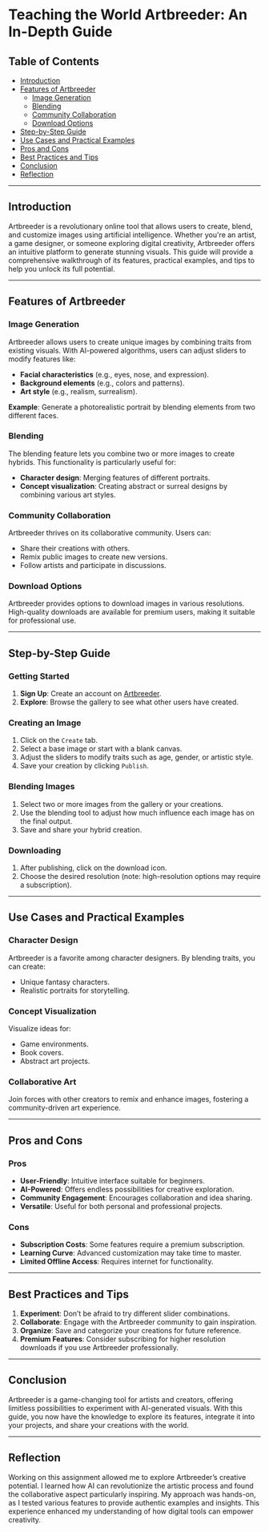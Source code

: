 # Teaching the World Artbreeder: An In-Depth Guide

## Table of Contents
- [Introduction](#introduction)
- [Features of Artbreeder](#features-of-artbreeder)
  - [Image Generation](#image-generation)
  - [Blending](#blending)
  - [Community Collaboration](#community-collaboration)
  - [Download Options](#download-options)
- [Step-by-Step Guide](#step-by-step-guide)
- [Use Cases and Practical Examples](#use-cases-and-practical-examples)
- [Pros and Cons](#pros-and-cons)
- [Best Practices and Tips](#best-practices-and-tips)
- [Conclusion](#conclusion)
- [Reflection](#reflection)

---

## Introduction
Artbreeder is a revolutionary online tool that allows users to create, blend, and customize images using artificial intelligence. Whether you're an artist, a game designer, or someone exploring digital creativity, Artbreeder offers an intuitive platform to generate stunning visuals. This guide will provide a comprehensive walkthrough of its features, practical examples, and tips to help you unlock its full potential.

---

## Features of Artbreeder

### Image Generation
Artbreeder allows users to create unique images by combining traits from existing visuals. With AI-powered algorithms, users can adjust sliders to modify features like:
- **Facial characteristics** (e.g., eyes, nose, and expression).
- **Background elements** (e.g., colors and patterns).
- **Art style** (e.g., realism, surrealism).

**Example**: Generate a photorealistic portrait by blending elements from two different faces.

### Blending
The blending feature lets you combine two or more images to create hybrids. This functionality is particularly useful for:
- **Character design**: Merging features of different portraits.
- **Concept visualization**: Creating abstract or surreal designs by combining various art styles.

### Community Collaboration
Artbreeder thrives on its collaborative community. Users can:
- Share their creations with others.
- Remix public images to create new versions.
- Follow artists and participate in discussions.

### Download Options
Artbreeder provides options to download images in various resolutions. High-quality downloads are available for premium users, making it suitable for professional use.

---

## Step-by-Step Guide

### Getting Started
1. **Sign Up**: Create an account on [Artbreeder](https://www.artbreeder.com).
2. **Explore**: Browse the gallery to see what other users have created.

### Creating an Image
1. Click on the `Create` tab.
2. Select a base image or start with a blank canvas.
3. Adjust the sliders to modify traits such as age, gender, or artistic style.
4. Save your creation by clicking `Publish`.

### Blending Images
1. Select two or more images from the gallery or your creations.
2. Use the blending tool to adjust how much influence each image has on the final output.
3. Save and share your hybrid creation.

### Downloading
1. After publishing, click on the download icon.
2. Choose the desired resolution (note: high-resolution options may require a subscription).

---

## Use Cases and Practical Examples

### Character Design
Artbreeder is a favorite among character designers. By blending traits, you can create:
- Unique fantasy characters.
- Realistic portraits for storytelling.

### Concept Visualization
Visualize ideas for:
- Game environments.
- Book covers.
- Abstract art projects.

### Collaborative Art
Join forces with other creators to remix and enhance images, fostering a community-driven art experience.

---

## Pros and Cons

### Pros
- **User-Friendly**: Intuitive interface suitable for beginners.
- **AI-Powered**: Offers endless possibilities for creative exploration.
- **Community Engagement**: Encourages collaboration and idea sharing.
- **Versatile**: Useful for both personal and professional projects.

### Cons
- **Subscription Costs**: Some features require a premium subscription.
- **Learning Curve**: Advanced customization may take time to master.
- **Limited Offline Access**: Requires internet for functionality.

---

## Best Practices and Tips
1. **Experiment**: Don’t be afraid to try different slider combinations.
2. **Collaborate**: Engage with the Artbreeder community to gain inspiration.
3. **Organize**: Save and categorize your creations for future reference.
4. **Premium Features**: Consider subscribing for higher resolution downloads if you use Artbreeder professionally.

---

## Conclusion
Artbreeder is a game-changing tool for artists and creators, offering limitless possibilities to experiment with AI-generated visuals. With this guide, you now have the knowledge to explore its features, integrate it into your projects, and share your creations with the world.

---

## Reflection
Working on this assignment allowed me to explore Artbreeder’s creative potential. I learned how AI can revolutionize the artistic process and found the collaborative aspect particularly inspiring. My approach was hands-on, as I tested various features to provide authentic examples and insights. This experience enhanced my understanding of how digital tools can empower creativity.

